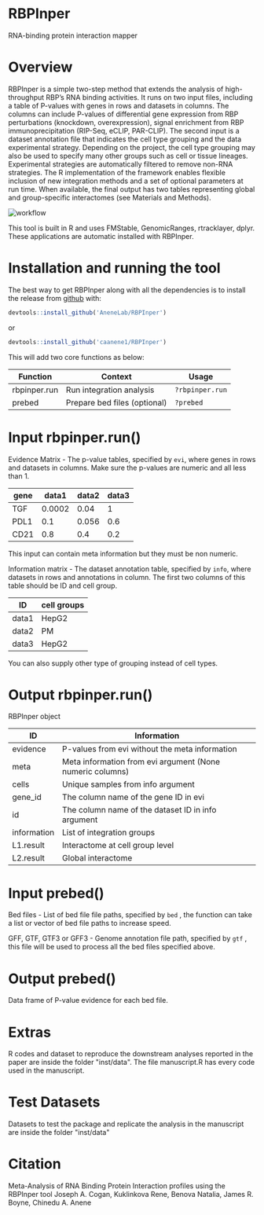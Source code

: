 # RBPInper
RNA-binding protein interaction mapper

# Overview
RBPInper is a simple two-step method that extends the analysis of high-throughput RBP’s RNA binding activities. It runs on two input files, including a table of P-values with genes in rows and datasets in columns. The columns can include P-values of differential gene expression from RBP perturbations (knockdown, overexpression), signal enrichment from RBP immunoprecipitation (RIP-Seq, eCLIP, PAR-CLIP). The second input is a dataset annotation file that indicates the cell type grouping and the data experimental strategy. Depending on the project, the cell type grouping may also be used to specify many other groups such as cell or tissue lineages. Experimental strategies are automatically filtered to remove non-RNA strategies. The R implementation of the framework enables flexible inclusion of new integration methods and a set of optional parameters at run time. When available, the final output has two tables representing global and group-specific interactomes (see Materials and Methods).

![workflow](https://github.com/caanene1/RBPInper/blob/5e39afdf71e8fa5faa4515ddc0d245a44bd8f4f6/Workflow.jpg)



This tool is built in R and uses FMStable, GenomicRanges, rtracklayer, dplyr. 
These applications are automatic installed with RBPInper.

# Installation and running the tool
The best way to get RBPInper along with all the dependencies is to install the release from [github](https://github.com/AneneLab/RBPInper) with:

``` r
devtools::install_github('AneneLab/RBPInper')
```
or 

``` r
devtools::install_github('caanene1/RBPInper')
```

This will add two core functions as below:

| Function | Context | Usage |
| ---    | --- | --- |
| rbpinper.run | Run integration analysis | ```?rbpinper.run``` |
| prebed | Prepare bed files (optional) | ```?prebed``` |

# Input rbpinper.run()
Evidence Matrix - The p-value tables, specified by ```evi```, where genes in rows and datasets in columns.
Make sure the p-values are numeric and all less than 1.

| gene  | data1 | data2 | data3 |
| --- | --- | --- | --- |
| TGF | 0.0002 | 0.04 | 1 | 
| PDL1  |  0.1  | 0.056  |  0.6  |
| CD21  |  0.8  | 0.4  |  0.2 |

This input can contain meta information but they must be non numeric.

Information matrix - The dataset annotation table, specified by ```info```, where datasets in rows and annotations in column. The first two columns of this table should be ID and cell group. 

| ID  | cell groups |
| --- | --- |
| data1 | HepG2 |
| data2  |  PM  |
| data3  |  HepG2  |

You can also supply other type of grouping instead of cell types.


# Output rbpinper.run()
RBPInper object

| ID | Information |
| --- | --- |
| evidence | P-values from evi without the meta information |
|  meta | Meta information from evi argument (None numeric columns) |
|  cells  | Unique samples from info argument |
|  gene_id  | The column name of the gene ID in evi |
|  id | The column name of the dataset ID in info argument |
|  information |  List of integration groups |
| L1.result | Interactome at cell group level |
| L2.result | Global interactome |


# Input prebed()
Bed files - List of bed file file paths, specified by ```bed``` , the function can take a list or vector of bed file paths to increase speed.

GFF, GTF, GTF3 or GFF3 - Genome annotation file path, specified by ```gtf``` , this file will be used to process all the bed files specified above.


# Output prebed()
Data frame of P-value evidence for each bed file.

# Extras
R codes and dataset to reproduce the downstream analyses reported in the paper are inside the folder "inst/data". The file manuscript.R has every code used in the manuscript.

# Test Datasets
Datasets to test the package and replicate the analysis in the manuscript are inside the folder "inst/data"


# Citation
Meta-Analysis of RNA Binding Protein Interaction profiles using the RBPInper tool
Joseph A. Cogan, Kuklinkova Rene, Benova Natalia, James R. Boyne, Chinedu A. Anene
